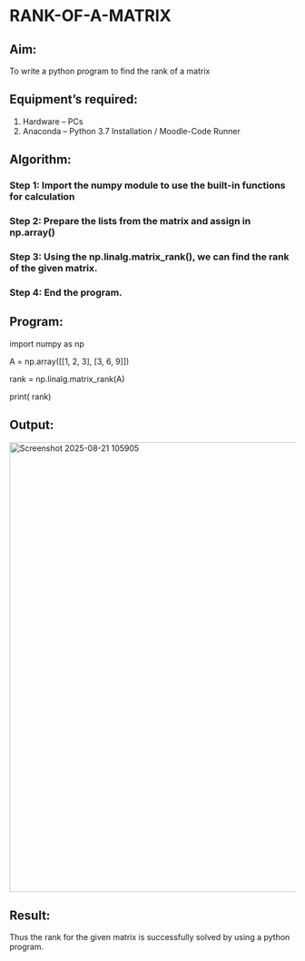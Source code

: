 # RANK-OF-A-MATRIX
## Aim:
To write a python program to find the rank of a matrix
## Equipment’s required:
1. 	Hardware – PCs
2. 	Anaconda – Python 3.7 Installation / Moodle-Code Runner
## Algorithm:
### Step 1: Import the numpy module to use the built-in functions for calculation
### Step 2: Prepare the lists from the matrix and assign in np.array()
### Step 3: Using the np.linalg.matrix_rank(), we can find the rank of the given matrix.
### Step 4: End the program.
## Program:
import numpy as np


A = np.array([[1, 2, 3],
              [3, 6, 9]])


rank = np.linalg.matrix_rank(A)

print( rank)


## Output:


<img width="1287" height="793" alt="Screenshot 2025-08-21 105905" src="https://github.com/user-attachments/assets/ebbdf35d-a6c6-4d86-a673-0dc37efb6390" />



## Result:
Thus the rank for the given matrix is successfully solved by  using a python program.

